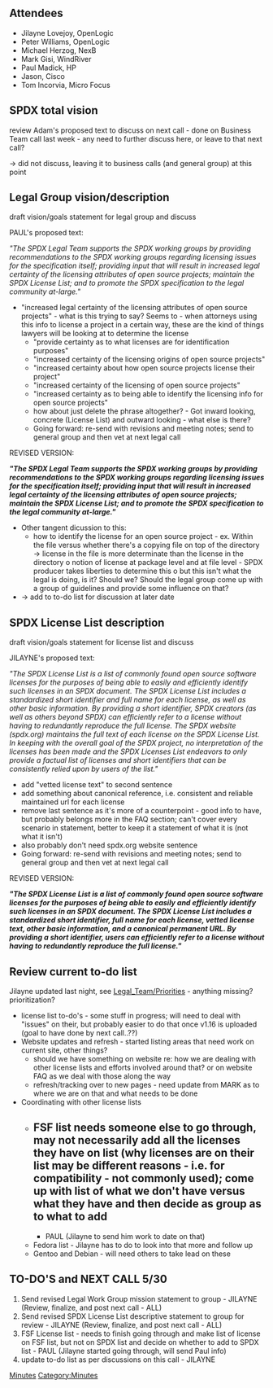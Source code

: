 ## Attendees

  - Jilayne Lovejoy, OpenLogic
  - Peter Williams, OpenLogic
  - Michael Herzog, NexB
  - Mark Gisi, WindRiver
  - Paul Madick, HP
  - Jason, Cisco
  - Tom Incorvia, Micro Focus

## SPDX total vision

review Adam's proposed text to discuss on next call - done on Business
Team call last week - any need to further discuss here, or leave to that
next call?

→ did not discuss, leaving it to business calls (and general group) at
this point

## Legal Group vision/description

draft vision/goals statement for legal group and discuss

PAUL's proposed text:

*"The SPDX Legal Team supports the SPDX working groups by providing
recommendations to the SPDX working groups regarding licensing issues
for the specification itself; providing input that will result in
increased legal certainty of the licensing attributes of open source
projects; maintain the SPDX License List; and to promote the SPDX
specification to the legal community at-large."*

  - "increased legal certainty of the licensing attributes of open
    source projects" - what is this trying to say? Seems to - when
    attorneys using this info to license a project in a certain way,
    these are the kind of things lawyers will be looking at to determine
    the license
      - "provide certainty as to what licenses are for identification
        purposes"
      - "increased certainty of the licensing origins of open source
        projects"
      - "increased certainty about how open source projects license
        their project"
      - "increased certainty of the licensing of open source projects"
      - "increased certainty as to being able to identify the licensing
        info for open source projects"
      - how about just delete the phrase altogether? - Got inward
        looking, concrete (License List) and outward looking - what else
        is there?
      - Going forward: re-send with revisions and meeting notes; send to
        general group and then vet at next legal call

REVISED VERSION:

***"The SPDX Legal Team supports the SPDX working groups by providing
recommendations to the SPDX working groups regarding licensing issues
for the specification itself; providing input that will result in
increased legal certainty of the licensing attributes of open source
projects; maintain the SPDX License List; and to promote the SPDX
specification to the legal community at-large."***

  - Other tangent dicussion to this:
      - how to identify the license for an open source project - ex.
        Within the file versus whether there's a copying file on top of
        the directory → license in the file is more determinate than the
        license in the directory o notion of license at package level
        and at file level - SPDX producer takes liberties to determine
        this o but this isn't what the legal is doing, is it? Should we?
        Should the legal group come up with a group of guidelines and
        provide some influence on that?
  - → add to to-do list for discussion at later date

## SPDX License List description

draft vision/goals statement for license list and discuss

JILAYNE's proposed text:

*"The SPDX License List is a list of commonly found open source software
licenses for the purposes of being able to easily and efficiently
identify such licenses in an SPDX document. The SPDX License List
includes a standardized short identifier and full name for each license,
as well as other basic information. By providing a short identifier,
SPDX creators (as well as others beyond SPDX) can efficiently refer to a
license without having to redundantly reproduce the full license. The
SPDX website (spdx.org) maintains the full text of each license on the
SPDX License List. In keeping with the overall goal of the SPDX project,
no interpretation of the licenses has been made and the SPDX Licenses
List endeavors to only provide a factual list of licenses and short
identifiers that can be consistently relied upon by users of the list."*

  - add "vetted license text" to second sentence
  - add something about canonical reference, i.e. consistent and
    reliable maintained url for each license
  - remove last sentence as it's more of a counterpoint - good info to
    have, but probably belongs more in the FAQ section; can't cover
    every scenario in statement, better to keep it a statement of what
    it is (not what it isn't)
  - also probably don't need spdx.org website sentence
  - Going forward: re-send with revisions and meeting notes; send to
    general group and then vet at next legal call

REVISED VERSION:

***"The SPDX License List is a list of commonly found open source
software licenses for the purposes of being able to easily and
efficiently identify such licenses in an SPDX document. The SPDX License
List includes a standardized short identifier, full name for each
license, vetted license text, other basic information, and a canonical
permanent URL. By providing a short identifier, users can efficiently
refer to a license without having to redundantly reproduce the full
license."***

## Review current to-do list

Jilayne updated last night, see
[Legal\_Team/Priorities](Legal_Team/Priorities "wikilink") - anything
missing? prioritization?

  - license list to-do's - some stuff in progress; will need to deal
    with "issues" on their, but probably easier to do that once v1.16 is
    uploaded (goal to have done by next call..??)
  - Website updates and refresh - started listing areas that need work
    on current site, other things?
      - should we have something on website re: how we are dealing with
        other license lists and efforts involved around that? or on
        website FAQ as we deal with those along the way
      - refresh/tracking over to new pages - need update from MARK as to
        where we are on that and what needs to be done
  - Coordinating with other license lists
      - FSF list needs someone else to go through, may not necessarily
        add all the licenses they have on list (why licenses are on
        their list may be different reasons - i.e. for compatibility -
        not commonly used); come up with list of what we don't have
        versus what they have and then decide as group as to what to add
        -
          - PAUL (Jilayne to send him work to date on that)
      - Fedora list - Jilayne has to do to look into that more and
        follow up
      - Gentoo and Debian - will need others to take lead on these

## TO-DO'S and NEXT CALL 5/30

1.  Send revised Legal Work Group mission statement to group - JILAYNE
    (Review, finalize, and post next call - ALL)
2.  Send revised SPDX License List descriptive statement to group for
    review - JILAYNE (Review, finalize, and post next call - ALL)
3.  FSF License list - needs to finish going through and make list of
    license on FSF list, but not on SPDX list and decide on whether to
    add to SPDX list - PAUL (Jilayne started going through, will send
    Paul info)
4.  update to-do list as per discussions on this call - JILAYNE

[Minutes](Category:Legal "wikilink")
[Category:Minutes](Category:Minutes "wikilink")
